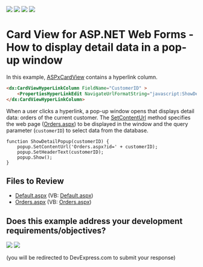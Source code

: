 <!-- default badges list -->
![](https://img.shields.io/endpoint?url=https://codecentral.devexpress.com/api/v1/VersionRange/128530163/15.2.4%2B)
[![](https://img.shields.io/badge/Open_in_DevExpress_Support_Center-FF7200?style=flat-square&logo=DevExpress&logoColor=white)](https://supportcenter.devexpress.com/ticket/details/T339685)
[![](https://img.shields.io/badge/📖_How_to_use_DevExpress_Examples-e9f6fc?style=flat-square)](https://docs.devexpress.com/GeneralInformation/403183)
[![](https://img.shields.io/badge/💬_Leave_Feedback-feecdd?style=flat-square)](#does-this-example-address-your-development-requirementsobjectives)
<!-- default badges end -->

# Card View for ASP.NET Web Forms - How to display detail data in a pop-up window

In this example, [ASPxCardView](https://docs.devexpress.com/AspNet/DevExpress.Web.ASPxCardView) contains a hyperlink column. 

```aspx
<dx:CardViewHyperLinkColumn FieldName="CustomerID" >
    <PropertiesHyperLinkEdit NavigateUrlFormatString="javascript:ShowDetailPopup('{0}');" />
</dx:CardViewHyperLinkColumn>
```

When a user clicks a hyperlink, a pop-up window opens that displays detail data: orders of the current customer. The [SetContentUrl](https://docs.devexpress.com/AspNet/js-ASPxClientPopupControlBase.SetContentUrl(url)) method specifies the web page ([Orders.aspx](./CS/Orders.aspx)) to be displayed in the window and the query parameter (`customerID`) to select data from the database.

```jscript
function ShowDetailPopup(customerID) {
    popup.SetContentUrl('Orders.aspx?id=' + customerID);
    popup.SetHeaderText(customerID);
    popup.Show();
}
```

## Files to Review

* [Default.aspx](./CS/Default.aspx) (VB: [Default.aspx](./VB/Default.aspx))
* [Orders.aspx](./CS/Orders.aspx) (VB: [Orders.aspx](./VB/Orders.aspx))
<!-- feedback -->
## Does this example address your development requirements/objectives?

[<img src="https://www.devexpress.com/support/examples/i/yes-button.svg"/>](https://www.devexpress.com/support/examples/survey.xml?utm_source=github&utm_campaign=asp-net-web-forms-cardview-detail-data-in-popup-window&~~~was_helpful=yes) [<img src="https://www.devexpress.com/support/examples/i/no-button.svg"/>](https://www.devexpress.com/support/examples/survey.xml?utm_source=github&utm_campaign=asp-net-web-forms-cardview-detail-data-in-popup-window&~~~was_helpful=no)

(you will be redirected to DevExpress.com to submit your response)
<!-- feedback end -->
